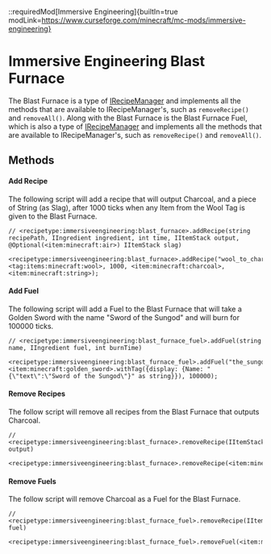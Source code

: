 ::requiredMod[Immersive Engineering]{builtIn=true modLink=https://www.curseforge.com/minecraft/mc-mods/immersive-engineering}

# Immersive Engineering Blast Furnace

The Blast Furnace is a type of [IRecipeManager](/vanilla/api/managers/IRecipeManager) and implements all the methods that are available to IRecipeManager's, such as `removeRecipe()` and `removeAll()`.
Along with the Blast Furnace is the Blast Furnace Fuel, which is also a type of [IRecipeManager](/vanilla/api/managers/IRecipeManager) and implements all the methods that are available to IRecipeManager's, such as `removeRecipe()` and `removeAll()`.

## Methods

#### Add Recipe

The following script will add a recipe that will output Charcoal, and a piece of String (as Slag), after 1000 ticks when any Item from the Wool Tag is given to the Blast Furnace.

```zenscript
// <recipetype:immersiveengineering:blast_furnace>.addRecipe(string recipePath, IIngredient ingredient, int time, IItemStack output, @Optional(<item:minecraft:air>) IItemStack slag)

<recipetype:immersiveengineering:blast_furnace>.addRecipe("wool_to_charcoal", <tag:items:minecraft:wool>, 1000, <item:minecraft:charcoal>, <item:minecraft:string>);
```

#### Add Fuel

The following script will add a Fuel to the Blast Furnace that will take a Golden Sword with the name "Sword of the Sungod" and will burn for 100000 ticks.

```zenscript
// <recipetype:immersiveengineering:blast_furnace_fuel>.addFuel(string name, IIngredient fuel, int burnTime)

<recipetype:immersiveengineering:blast_furnace_fuel>.addFuel("the_sungods_sword_can_burn", <item:minecraft:golden_sword>.withTag({display: {Name: "{\"text\":\"Sword of the Sungod\"}" as string}}), 100000);
```

#### Remove Recipes

The follow script will remove all recipes from the Blast Furnace that outputs Charcoal.

```zenscript
// <recipetype:immersiveengineering:blast_furnace>.removeRecipe(IItemStack output)

<recipetype:immersiveengineering:blast_furnace>.removeRecipe(<item:minecraft:charcoal>);
```

#### Remove Fuels

The follow script will remove Charcoal as a Fuel for the Blast Furnace.

```zenscript
// <recipetype:immersiveengineering:blast_furnace_fuel>.removeRecipe(IItemStack fuel)

<recipetype:immersiveengineering:blast_furnace_fuel>.removeFuel(<item:minecraft:charcoal>);
```